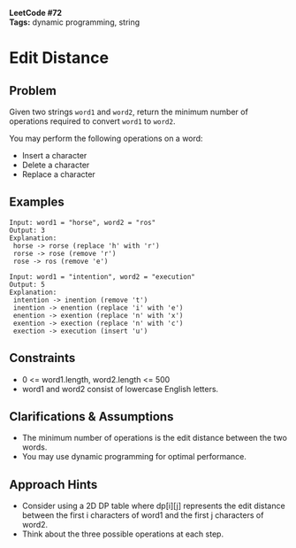 **LeetCode #72**  
**Tags:** dynamic programming, string

# Edit Distance

## Problem
Given two strings `word1` and `word2`, return the minimum number of operations required to convert `word1` to `word2`.

You may perform the following operations on a word:
- Insert a character
- Delete a character
- Replace a character

## Examples
```
Input: word1 = "horse", word2 = "ros"
Output: 3
Explanation:
 horse -> rorse (replace 'h' with 'r')
 rorse -> rose (remove 'r')
 rose -> ros (remove 'e')

Input: word1 = "intention", word2 = "execution"
Output: 5
Explanation:
 intention -> inention (remove 't')
 inention -> enention (replace 'i' with 'e')
 enention -> exention (replace 'n' with 'x')
 exention -> exection (replace 'n' with 'c')
 exection -> execution (insert 'u')
```

## Constraints
- 0 <= word1.length, word2.length <= 500
- word1 and word2 consist of lowercase English letters.

## Clarifications & Assumptions
- The minimum number of operations is the edit distance between the two words.
- You may use dynamic programming for optimal performance.

## Approach Hints
- Consider using a 2D DP table where dp[i][j] represents the edit distance between the first i characters of word1 and the first j characters of word2.
- Think about the three possible operations at each step. 